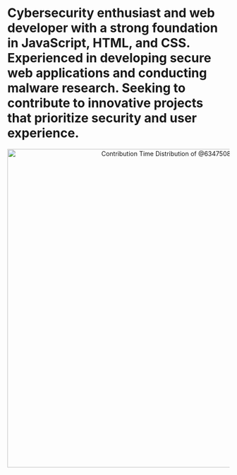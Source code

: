 <h1>Cybersecurity enthusiast and web developer with a strong foundation in JavaScript, HTML, and CSS. Experienced in developing secure web applications and conducting malware research. Seeking to contribute to innovative projects that prioritize security and user experience.</h1>

<!-- Copy-paste in your Readme.md file -->

<a href="https://next.ossinsight.io/widgets/official/analyze-user-contribution-time-distribution?user_id=12960671&period=all_times" target="_blank" style="display: block" align="center">
  <picture>
    <source media="(prefers-color-scheme: dark)" srcset="https://next.ossinsight.io/widgets/official/analyze-user-contribution-time-distribution/thumbnail.png?user_id=12960671&period=all_times&image_size=auto&color_scheme=dark" width="721" height="auto">
    <img alt="Contribution Time Distribution of @634750802" src="https://next.ossinsight.io/widgets/official/analyze-user-contribution-time-distribution/thumbnail.png?user_id=12960671&period=all_times&image_size=auto&color_scheme=light" width="721" height="auto">
  </picture>
</a>

<!-- Made with [OSS Insight](https://ossinsight.io/) -->
